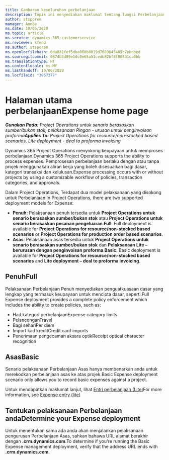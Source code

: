 ```yaml
---
title: Gambaran keseluruhan perbelanjaan
description: Topik ini menyediakan maklumat tentang fungsi Perbelanjaan dalam Project Operations.
author: stsporen
manager: AnnBe
ms.date: 10/06/2020
ms.topic: article
ms.service: dynamics-365-customerservice
ms.reviewer: kfend
ms.author: stsporen
ms.openlocfilehash: 6da831fef5dba060b8019d7689645405c7ebdbed
ms.sourcegitcommit: 0874b3d89e1dc0e65a51cedb82bf8f80831ca0bb
ms.translationtype: HT
ms.contentlocale: ms-MY
ms.lasthandoff: 10/06/2020
ms.locfileid: "3967377"
---
```

# <a name="expense-home-page"></a><span data-ttu-id="dad12-103">Halaman utama perbelanjaan</span><span class="sxs-lookup"><span data-stu-id="dad12-103">Expense home page</span></span>

<span data-ttu-id="dad12-104">_**Gunakan Pada:** Project Operations untuk senario berasaskan sumber/bukan stok, pelaksanaan Ringan - urusan untuk penginvoisan proforma_</span><span class="sxs-lookup"><span data-stu-id="dad12-104">_**Applies To:** Project Operations for resource/non-stocked based scenarios, Lite deployment - deal to proforma invoicing_</span></span>


<span data-ttu-id="dad12-105">Dynamics 365 Project Operations menyokong keupayaan untuk memproses perbelanjaan.</span><span class="sxs-lookup"><span data-stu-id="dad12-105">Dynamics 365 Project Operations supports the ability to process expenses.</span></span> <span data-ttu-id="dad12-106">Pemprosesan perbelanjaan berlaku dengan atau tanpa projek menggunakan aliran kerja yang boleh disesuaikan bagi dasar, kategori transaksi dan kelulusan.</span><span class="sxs-lookup"><span data-stu-id="dad12-106">Expense processing occurs with or without projects by using a customizable workflow of policies, transaction categories, and approvals.</span></span>

<span data-ttu-id="dad12-107">Dalam Project Operations, Terdapat dua model pelaksanaan yang disokong untuk Perbelanjaan:</span><span class="sxs-lookup"><span data-stu-id="dad12-107">In Project Operations, there are two supported deployment models for Expense:</span></span> 

- <span data-ttu-id="dad12-108">**Penuh**: Pelaksanaan penuh tersedia untuk **Project Operations untuk senario berasaskan sumber/bukan stok** atau **Project Operations untuk senario berasaskan pesanan pengeluaran**.</span><span class="sxs-lookup"><span data-stu-id="dad12-108">**Full**: Full deployment is available for **Project Operations for resource/non-stocked based scenarios** or **Project Operations for production order based scenarios**.</span></span>
- <span data-ttu-id="dad12-109">**Asas**: Pelaksanaan asas tersedia untuk **Project Operations untuk senario berasaskan sumber/bukan stok** dan **Pelaksanaan Lite – berurusan dengan penginvoisan proforma**.</span><span class="sxs-lookup"><span data-stu-id="dad12-109">**Basic**: Basic deployment is available for **Project Operations for resource/non-stocked based scenarios** and **Lite deployment – deal to proforma invoicing**.</span></span>

## <a name="full"></a><span data-ttu-id="dad12-110">Penuh</span><span class="sxs-lookup"><span data-stu-id="dad12-110">Full</span></span> 
<span data-ttu-id="dad12-111">Pelaksanaan Perbelanjaan Penuh menyediakan penguatkuasaan dasar yang lengkap yang termasuk keupayaan untuk mencipta dasar, seperti:</span><span class="sxs-lookup"><span data-stu-id="dad12-111">Full Expense deployment provides a complete policy enforcement which includes the ability to create policies, such as:</span></span>

  - <span data-ttu-id="dad12-112">Had kategori perbelanjaan</span><span class="sxs-lookup"><span data-stu-id="dad12-112">Expense category limits</span></span>
  - <span data-ttu-id="dad12-113">Pelancongan</span><span class="sxs-lookup"><span data-stu-id="dad12-113">Travel</span></span>
  - <span data-ttu-id="dad12-114">Bagi sehari</span><span class="sxs-lookup"><span data-stu-id="dad12-114">Per diem</span></span>
  - <span data-ttu-id="dad12-115">Import kad kredit</span><span class="sxs-lookup"><span data-stu-id="dad12-115">Credit card imports</span></span>
  - <span data-ttu-id="dad12-116">Penerimaan pengecaman aksara optik</span><span class="sxs-lookup"><span data-stu-id="dad12-116">Receipt optical character recognition</span></span>

## <a name="basic"></a><span data-ttu-id="dad12-117">Asas</span><span class="sxs-lookup"><span data-stu-id="dad12-117">Basic</span></span> 
<span data-ttu-id="dad12-118">Senario pelaksanaan Perbelanjaan Asas hanya membenarkan anda untuk merekodkan perbelanjaan asas ke atas projek.</span><span class="sxs-lookup"><span data-stu-id="dad12-118">Basic Expense deployment scenario only allows you to record basic expenses against a project.</span></span> 

<span data-ttu-id="dad12-119">Untuk mendapatkan maklumat lanjut, lihat [Entri perbelanjaan (Lite)](basic-expense.md)</span><span class="sxs-lookup"><span data-stu-id="dad12-119">For more information, see [Expense entry (lite)](basic-expense.md)</span></span>

## <a name="determine-your-expense-deployment"></a><span data-ttu-id="dad12-120">Tentukan pelaksanaan Perbelanjaan anda</span><span class="sxs-lookup"><span data-stu-id="dad12-120">Determine your Expense deployment</span></span>
<span data-ttu-id="dad12-121">Untuk menentukan sama ada anda akan menjalankan pelaksanaan pengurusan Perbelanjaan Asas, sahkan bahawa URL alamat berakhir dengan **.crm.dynamics.com**.</span><span class="sxs-lookup"><span data-stu-id="dad12-121">To determine if you're running the Basic Expense management deployment, verify that the address URL ends with **.crm.dynamics.com**.</span></span> 
